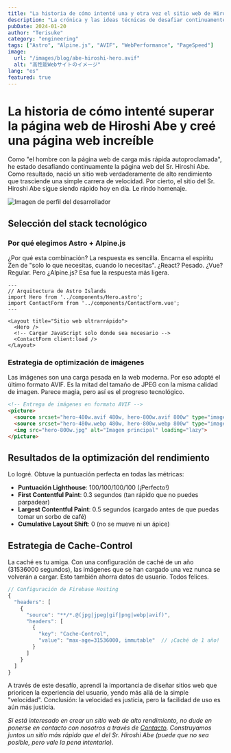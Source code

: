 ```yaml
---
title: "La historia de cómo intenté una y otra vez el sitio web de Hiroshi Abe y creé un sitio web increíble"
description: "La crónica y las ideas técnicas de desafiar continuamente el sitio web de Hiroshi Abe como \"el hombre con el sitio web autoproclamado más rápido en descender\"."
pubDate: 2024-01-20
author: "Terisuke"
category: "engineering"
tags: ["Astro", "Alpine.js", "AVIF", "WebPerformance", "PageSpeed"]
image:
  url: "/images/blog/abe-hiroshi-hero.avif"
  alt: "高性能Webサイトのイメージ"
lang: "es"
featured: true
---
```


# La historia de cómo intenté superar la página web de Hiroshi Abe y creé una página web increíble

Como "el hombre con la página web de carga más rápida autoproclamada", he estado desafiando continuamente la página web del Sr. Hiroshi Abe. Como resultado, nació un sitio web verdaderamente de alto rendimiento que trasciende una simple carrera de velocidad. Por cierto, el sitio del Sr. Hiroshi Abe sigue siendo rápido hoy en día. Le rindo homenaje.

![Imagen de perfil del desarrollador](/images/blog/k-terada.avif)

## Selección del stack tecnológico

### Por qué elegimos Astro + Alpine.js

¿Por qué esta combinación? La respuesta es sencilla. Encarna el espíritu Zen de "solo lo que necesitas, cuando lo necesitas". ¿React? Pesado. ¿Vue? Regular. Pero ¿Alpine.js? Esa fue la respuesta más ligera.

```astro
---
// Arquitectura de Astro Islands
import Hero from '../components/Hero.astro';
import ContactForm from '../components/ContactForm.vue';
---

<Layout title="Sitio web ultrarrápido">
  <Hero />
  <!-- Cargar JavaScript solo donde sea necesario -->
  <ContactForm client:load />
</Layout>
```

### Estrategia de optimización de imágenes

Las imágenes son una carga pesada en la web moderna. Por eso adopté el último formato AVIF. Es la mitad del tamaño de JPEG con la misma calidad de imagen. Parece magia, pero así es el progreso tecnológico.

```html
<!-- Entrega de imágenes en formato AVIF -->
<picture>
  <source srcset="hero-480w.avif 480w, hero-800w.avif 800w" type="image/avif">
  <source srcset="hero-480w.webp 480w, hero-800w.webp 800w" type="image/webp">
  <img src="hero-800w.jpg" alt="Imagen principal" loading="lazy">
</picture>
```

## Resultados de la optimización del rendimiento

Lo logré. Obtuve la puntuación perfecta en todas las métricas:

- **Puntuación Lighthouse**: 100/100/100/100 (¡Perfecto!)
- **First Contentful Paint**: 0.3 segundos (tan rápido que no puedes parpadear)
- **Largest Contentful Paint**: 0.5 segundos (cargado antes de que puedas tomar un sorbo de café)
- **Cumulative Layout Shift**: 0 (no se mueve ni un ápice)

## Estrategia de Cache-Control

La caché es tu amiga. Con una configuración de caché de un año (31536000 segundos), las imágenes que se han cargado una vez nunca se volverán a cargar. Esto también ahorra datos de usuario. Todos felices.

```javascript
// Configuración de Firebase Hosting
{
  "headers": [
    {
      "source": "**/*.@(jpg|jpeg|gif|png|webp|avif)",
      "headers": [
        {
          "key": "Cache-Control",
          "value": "max-age=31536000, immutable"  // ¡Caché de 1 año!
        }
      ]
    }
  ]
}
```

A través de este desafío, aprendí la importancia de diseñar sitios web que prioricen la experiencia del usuario, yendo más allá de la simple "velocidad". Conclusión: la velocidad es justicia, pero la facilidad de uso es aún más justicia.

*Si está interesado en crear un sitio web de alto rendimiento, no dude en ponerse en contacto con nosotros a través de [Contacto](/contact). Construyamos juntos un sitio más rápido que el del Sr. Hiroshi Abe (puede que no sea posible, pero vale la pena intentarlo).*